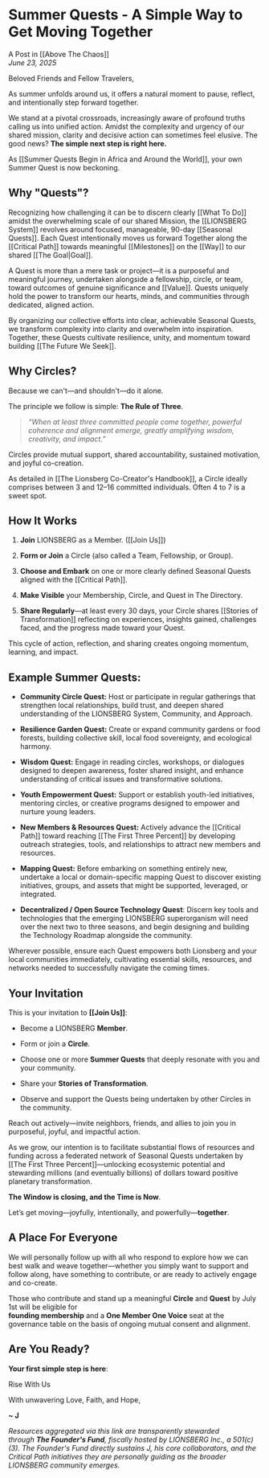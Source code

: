 # Summer Quests - A Simple Way to Get Moving Together
A Post in [[Above The Chaos]]  
*June 23, 2025*  

Beloved Friends and Fellow Travelers,

As summer unfolds around us, it offers a natural moment to pause, reflect, and intentionally step forward together.

We stand at a pivotal crossroads, increasingly aware of profound truths calling us into unified action. Amidst the complexity and urgency of our shared mission, clarity and decisive action can sometimes feel elusive. The good news? **The simple next step is right here.**

As [[Summer Quests Begin in Africa and Around the World]], your own Summer Quest is now beckoning.

## Why "Quests"?

Recognizing how challenging it can be to discern clearly [[What To Do]] amidst the overwhelming scale of our shared Mission, the [[LIONSBERG System]] revolves around focused, manageable, 90-day [[Seasonal Quests]]. Each Quest intentionally moves us forward Together along the [[Critical Path]] towards meaningful [[Milestones]] on the [[Way]] to our shared [[The Goal|Goal]].

A Quest is more than a mere task or project—it is a purposeful and meaningful journey, undertaken alongside a fellowship, circle, or team, toward outcomes of genuine significance and [[Value]]. Quests uniquely hold the power to transform our hearts, minds, and communities through dedicated, aligned action.

By organizing our collective efforts into clear, achievable Seasonal Quests, we transform complexity into clarity and overwhelm into inspiration. Together, these Quests cultivate resilience, unity, and momentum toward building [[The Future We Seek]].

## Why Circles? 

Because we can't—and shouldn't—do it alone.

The principle we follow is simple: **The Rule of Three**.

> _“When at least three committed people come together, powerful coherence and alignment emerge, greatly amplifying wisdom, creativity, and impact.”_

Circles provide mutual support, shared accountability, sustained motivation, and joyful co-creation.

As detailed in [[The Lionsberg Co-Creator's Handbook]], a Circle ideally comprises between 3 and 12–16 committed individuals. Often 4 to 7 is a sweet spot.  

## How It Works


1. **Join** LIONSBERG as a Member. ([[Join Us]])
    
2. **Form or Join** a Circle (also called a Team, Fellowship, or Group).
    
3. **Choose and Embark** on one or more clearly defined Seasonal Quests aligned with the [[Critical Path]].
    
4. **Make Visible** your Membership, Circle, and Quest in The Directory.
    
5. **Share Regularly**—at least every 30 days, your Circle shares [[Stories of Transformation]] reflecting on experiences, insights gained, challenges faced, and the progress made toward your Quest.
    

This cycle of action, reflection, and sharing creates ongoing momentum, learning, and impact.

## Example Summer Quests:

- **Community Circle Quest:** Host or participate in regular gatherings that strengthen local relationships, build trust, and deepen shared understanding of the LIONSBERG System, Community, and Approach.
    
- **Resilience Garden Quest:** Create or expand community gardens or food forests, building collective skill, local food sovereignty, and ecological harmony.
    
- **Wisdom Quest:** Engage in reading circles, workshops, or dialogues designed to deepen awareness, foster shared insight, and enhance understanding of critical issues and transformative solutions.  
    
- **Youth Empowerment Quest:** Support or establish youth-led initiatives, mentoring circles, or creative programs designed to empower and nurture young leaders.  
    
- **New Members & Resources Quest:** Actively advance the [[Critical Path]] toward reaching [[The First Three Percent]] by developing outreach strategies, tools, and relationships to attract new members and resources.  
    
- **Mapping Quest:** Before embarking on something entirely new, undertake a local or domain-specific mapping Quest to discover existing initiatives, groups, and assets that might be supported, leveraged, or integrated.  
    
- **Decentralized / Open Source Technology Quest**: Discern key tools and technologies that the emerging LIONSBERG superorganism will need over the next two to three seasons, and begin designing and building the Technology Roadmap alongside the community.   
    

Wherever possible, ensure each Quest empowers both Lionsberg and your local communities immediately, cultivating essential skills, resources, and networks needed to successfully navigate the coming times.

## Your Invitation

This is your invitation to **[[Join Us]]**:

- Become a LIONSBERG **Member**.  
    
- Form or join a **Circle**.  
    
- Choose one or more **Summer Quests** that deeply resonate with you and your community.  
    
- Share your **Stories of Transformation**.    
    
- Observe and support the Quests being undertaken by other Circles in the community.      
    

Reach out actively—invite neighbors, friends, and allies to join you in purposeful, joyful, and impactful action.

As we grow, our intention is to facilitate substantial flows of resources and funding across a federated network of Seasonal Quests undertaken by [[The First Three Percent]]—unlocking ecosystemic potential and stewarding millions (and eventually billions) of dollars toward positive planetary transformation.

**The Window is closing, and the Time is Now**. 

Let’s get moving—joyfully, intentionally, and powerfully—**together**.

## A Place For Everyone 

We will personally follow up with all who respond to explore how we can best walk and weave together—whether you simply want to support and follow along, have something to contribute, or are ready to actively engage and co-create. 

Those who contribute and stand up a meaningful **Circle** and **Quest** by July 1st will be eligible for  
**founding membership** and a **One Member One Voice** seat at the governance table on the basis of ongoing mutual consent and alignment.  

## Are You Ready? 

**Your first simple step is here**:  

<a class='kindful-donate-btn' id='kindful-donate-btn-991b40b3-0f60-41fb-9679-b2faa8482284'>Rise With Us</a>
<script src='https://lionsberg-bloom.kindful.com/embeds/991b40b3-0f60-41fb-9679-b2faa8482284/init.js?type=button' data-embed-id='991b40b3-0f60-41fb-9679-b2faa8482284' data-lookup-type='jquery-selector' data-lookup-value='#kindful-donate-btn-991b40b3-0f60-41fb-9679-b2faa8482284'></script>

With unwavering Love, Faith, and Hope,

**~ J**   

*Resources aggregated via this link are transparently stewarded through **The Founder's Fund**, fiscally hosted by LIONSBERG Inc., a 501(c)(3). The Founder's Fund directly sustains J, his core collaborators, and the Critical Path initiatives they are personally guiding as the broader LIONSBERG community emerges.*   